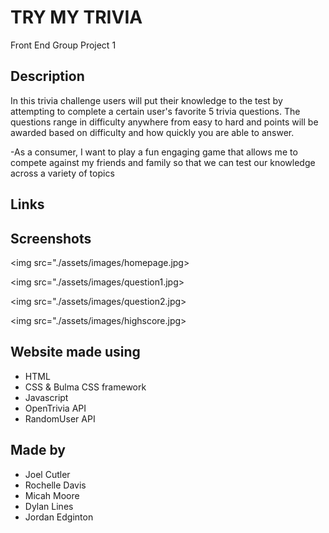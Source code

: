 # TRY MY TRIVIA
Front End Group Project 1

## Description
In this trivia challenge users will put their knowledge to the test by attempting to complete a certain user's favorite 5 trivia questions. The questions range in difficulty anywhere from easy to hard and points will be awarded based on difficulty and how quickly you are able to answer.

-As a consumer,
 I want to play a fun engaging game that allows me to compete against my friends and family so that we can test our knowledge across a variety of topics

## Links

## Screenshots
<img src="./assets/images/homepage.jpg>

<img src="./assets/images/question1.jpg>

<img src="./assets/images/question2.jpg>

<img src="./assets/images/highscore.jpg>

## Website made using
* HTML
* CSS & Bulma CSS framework
* Javascript
* OpenTrivia API
* RandomUser API

## Made by
* Joel Cutler
* Rochelle Davis
* Micah Moore
* Dylan Lines
* Jordan Edginton
